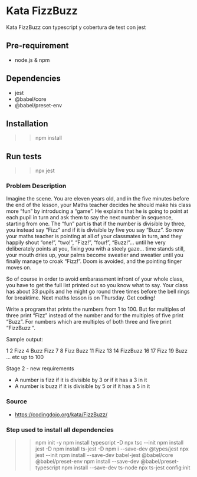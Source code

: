 # Kata FizzBuzz

Kata FizzBuzz con typescript y cobertura de test con jest

## Pre-requirement

- node.js & npm

## Dependencies

- jest
- @babel/core
- @babel/preset-env

## Installation

>> npm install


## Run tests

>> npx jest

### Problem Description

Imagine the scene. You are eleven years old, and in the five minutes before the end of the lesson, your Maths teacher decides he should make his class more “fun” by introducing a “game”. He explains that he is going to point at each pupil in turn and ask them to say the next number in sequence, starting from one. The “fun” part is that if the number is divisible by three, you instead say “Fizz” and if it is divisible by five you say “Buzz”. So now your maths teacher is pointing at all of your classmates in turn, and they happily shout “one!”, “two!”, “Fizz!”, “four!”, “Buzz!”… until he very deliberately points at you, fixing you with a steely gaze… time stands still, your mouth dries up, your palms become sweatier and sweatier until you finally manage to croak “Fizz!”. Doom is avoided, and the pointing finger moves on.

So of course in order to avoid embarassment infront of your whole class, you have to get the full list printed out so you know what to say. Your class has about 33 pupils and he might go round three times before the bell rings for breaktime. Next maths lesson is on Thursday. Get coding!

Write a program that prints the numbers from 1 to 100. But for multiples of three print “Fizz” instead of the number and for the multiples of five print “Buzz”. For numbers which are multiples of both three and five print “FizzBuzz “.

Sample output:

1
2
Fizz
4
Buzz
Fizz
7
8
Fizz
Buzz
11
Fizz
13
14
FizzBuzz
16
17
Fizz
19
Buzz
... etc up to 100


Stage 2 - new requirements

* A number is fizz if it is divisible by 3 or if it has a 3 in it
* A number is buzz if it is divisible by 5 or if it has a 5 in it


### Source
- https://codingdojo.org/kata/FizzBuzz/

### Step used to install all dependencies

>> npm init -y
>> npm install typescript -D
>> npx tsc --init
>> npm install jest -D
>> npm install ts-jest -D
>> npm i --save-dev @types/jest
>> npx jest --init
>> npm install --save-dev babel-jest @babel/core @babel/preset-env
>> npm install --save-dev @babel/preset-typescript
>> npm install --save-dev ts-node
>> npx ts-jest config:init